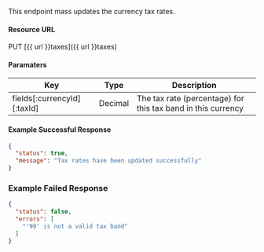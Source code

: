 <!--
@title Update multiple tax bands
@author Moltin Ltd
@description Mass updates currency tax rates
@order 11.2

@sidebar 1
@family Tax
@rate No
@auth Yes
@format JSON
@http PUT
@version beta
-->

This endpoint mass updates the currency tax rates.


#### Resource URL
PUT [{{ url }}taxes]({{ url }}taxes)


#### Paramaters
Key | Type | Description
--- | ---- | -----------
fields[:currencyId][:taxId] | Decimal | The tax rate (percentage) for this tax band in this currency

<!--code-->
#### Example Successful Response
``` json
{
  "status": true,
  "message": "Tax rates have been updated successfully"
}
```


### Example Failed Response
``` json
{
  "status": false,
  "errors": [
    "'99' is not a valid tax band"
  ]
}
```
<!--/code-->